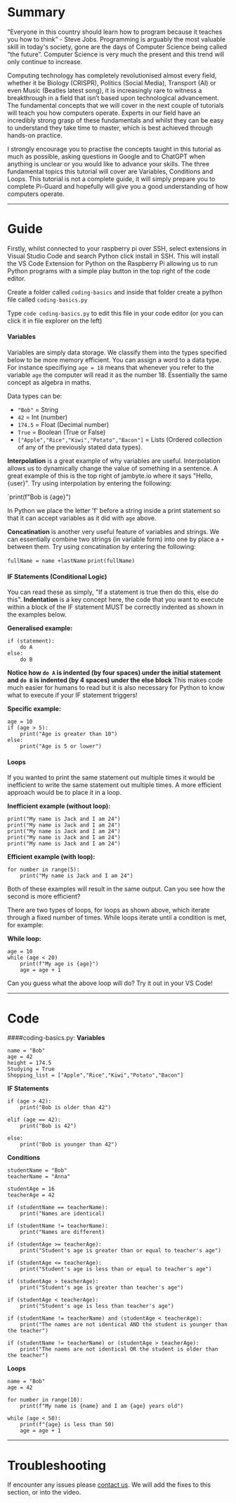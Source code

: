 # Summary 
“Everyone in this country should learn how to program because it teaches you how to think” - Steve Jobs. Programming is arguably the most valuable skill in today's society, gone are the days of Computer Science being called “the future”. Computer Science is very much the present and this trend will only continue to increase. 

Computing technology has completely revolutionised almost every field, whether it be Biology (CRISPR), Politics (Social Media), Transport (AI) or even Music (Beatles latest song), it is increasingly rare to witness a breakthrough in a field that isn’t based upon technological advancement. The fundamental concepts that we will cover in the next couple of tutorials will teach you how computers operate. Experts in our field have an incredibly strong grasp of these fundamentals and whilst they can be easy to understand they take time to master, which is best achieved through hands-on practice. 

I strongly encourage you to practise the concepts taught in this tutorial as much as possible, asking questions in Google and to ChatGPT when anything is unclear or you would like to advance your skills. The three fundamental topics this tutorial will cover are Variables, Conditions and Loops. This tutorial is not a complete guide, it will simply prepare you to complete Pi-Guard and hopefully will give you a good understanding of how computers operate.

---
# Guide
Firstly, whilst connected to your raspberry pi over SSH, select extensions in Visual Studio Code and search Python click install in SSH. This will install the VS Code Extension for Python on the Raspberry Pi allowing us to run Python programs with a simple play button in the top right of the code editor.

Create a folder called `coding-basics` and inside that folder create a python file called `coding-basics.py`

Type `code coding-basics.py` to edit this file in your code editor (or you can click it in file explorer on the left)

#### Variables
Variables are simply data storage. We classify them into the types specified below to be more memory efficient.
You can assign a word to a data type. For instance specifiying `age = 18` means that whenever you refer to the variable `age` the computer will read it as the number 18. Essentially the same concept as algebra in maths.

Data types can be:
* `"Bob"` = String
* `42` = Int (number)
* `174.5` = Float (Decimal number)
* `True` = Boolean (True or False)
* `["Apple","Rice","Kiwi","Potato","Bacon"]` = Lists (Ordered collection of any of the previously stated data types).

**Interpolation** is a great example of why variables are useful. Interpolation allows us to dynamically change the value of something in a sentence. A great example of this is the top right of jambyte.io where it says "Hello, {user}". Try using interpolation by entering the following:

`print(f"Bob is {age}")

In Python we place the letter 'f' before a string inside a print statement so that it can accept variables as it did with `age` above.

**Concatination** is another very useful feature of variables and strings. We can essentially combine two strings (in variable form) into one by place a `+` between them. Try using concatination by entering the following:

`fullName = name +lastName`
`print(fullName)`

#### IF Statements (Conditional Logic)
You can read these as simply, "If a statement is true then do this, else do this". **Indentation** is a key concept here, the code that you want to execute within a block of the IF statement MUST be correctly indented as shown in the examples below.

**Generalised example:**
```
if (statement):
    do A
else:
    do B
```

**Notice how `do A` is indented (by four spaces) under the initial statement and `do B` is indented (by 4 spaces) under the else block**
This makes code much easier for humans to read but it is also necessary for Python to know what to execute if your IF statement triggers!

**Specific example:**
```
age = 10
if (age > 5):
    print("Age is greater than 10")
else:
    print("Age is 5 or lower")
```

#### Loops
If you wanted to print the same statement out multiple times it would be inefficient to write the same statement out multiple times.
A more efficient approach would be to place it in a loop.

**Inefficient example (without loop):**
```
print("My name is Jack and I am 24")
print("My name is Jack and I am 24")
print("My name is Jack and I am 24")
print("My name is Jack and I am 24")
print("My name is Jack and I am 24")
```

**Efficient example (with loop):**
```
for number in range(5):
    print("My name is Jack and I am 24")
```

Both of these examples will result in the same output. Can you see how the second is more efficient?

There are two types of loops, for loops as shown above, which iterate through a fixed number of times. While loops iterate until a condition is met, for example:

**While loop:**
```
age = 10
while (age < 20)
    print(f"My age is {age}")
    age = age + 1
```
Can you guess what the above loop will do? Try it out in your VS Code!

---
# Code
####coding-basics.py:
**Variables**
```
name = "Bob"
age = 42
height = 174.5
Studying = True
Shopping_list = ["Apple","Rice","Kiwi","Potato","Bacon"]
```

**IF Statements**
```
if (age > 42):
    print("Bob is older than 42")

elif (age == 42):
    print("Bob is 42")

else:
    print("Bob is younger than 42")
```

**Conditions**
```
studentName = "Bob"
teacherName = "Anna"

studentAge = 16
teacherAge = 42

if (studentName == teacherName):
    print("Names are identical)

if (studentName != teacherName):
    print("Names are different)

if (studentAge >= teacherAge):
    print("Student's age is greater than or equal to teacher's age")

if (studentAge <= teacherAge):
    print("Student's age is less than or equal to teacher's age")

if (studentAge > teacherAge):
    print("Student's age is greater than teacher's age")

if (studentAge < teacherAge):
    print("Student's age is less than teacher's age")

if (studentName != teacherName) and (studentAge < teacherAge):
    print("The names are not identical AND the student is younger than the teacher")

if (studentName != teacherName) or (studentAge > teacherAge):
    print("The naems are not identical OR the student is older than the teacher")
```

**Loops**
```
name = "Bob"
age = 42

for number in range(10):
    print(f"My name is {name} and I am {age} years old")

while (age < 50):
    print(f"{age} is less than 50)
    age = age + 1
```

---
# Troubleshooting
If encounter any issues please [contact us](https://jambyte.io/contact). We will add the fixes to this section, or into the video.